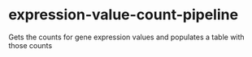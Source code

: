 # expression-value-count-pipeline
Gets the counts for gene expression values and populates a table with those counts
